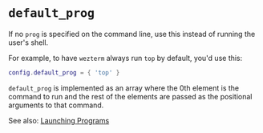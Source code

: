 # `default_prog`

If no `prog` is specified on the command line, use this
instead of running the user's shell.

For example, to have `wezterm` always run `top` by default,
you'd use this:

```lua
config.default_prog = { 'top' }
```

`default_prog` is implemented as an array where the 0th element
is the command to run and the rest of the elements are passed
as the positional arguments to that command.

See also: [Launching Programs](../../launch.md)
